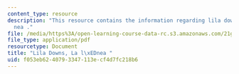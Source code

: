 ```yaml
---
content_type: resource
description: "This resource contains the information regarding lila downs, la l\xED\
  nea ."
file: /media/https%3A/open-learning-course-data-rc.s3.amazonaws.com/21g-702-spanish-ii-spring-2004/f053eb6240793347113ecf4d7fc218b6_MIT21G_702S04_31lali.pdf
file_type: application/pdf
resourcetype: Document
title: "Lila Downs, La l\xEDnea "
uid: f053eb62-4079-3347-113e-cf4d7fc218b6
---
```

